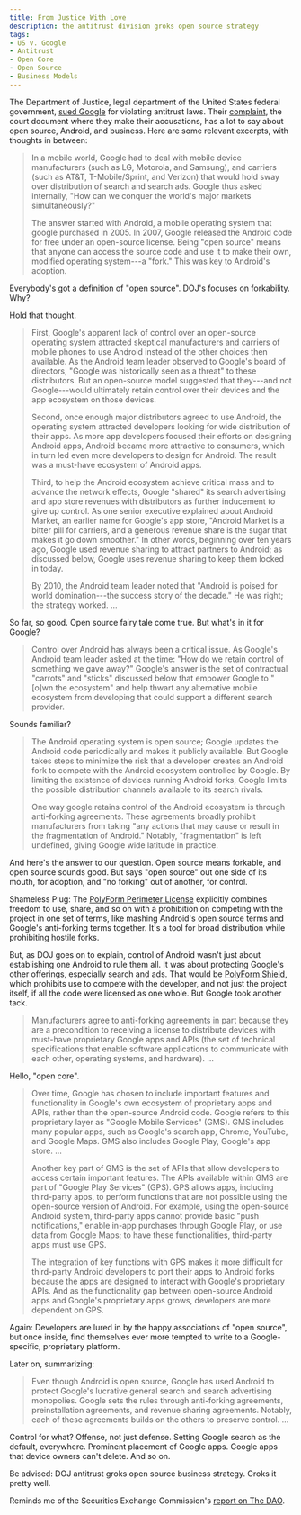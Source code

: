 ```yaml
---
title: From Justice With Love
description: the antitrust division groks open source strategy
tags:
- US v. Google
- Antitrust
- Open Core
- Open Source
- Business Models
---
```


The Department of Justice, legal department of the United States federal government, [sued Google](https://www.justice.gov/opa/pr/justice-department-sues-monopolist-google-violating-antitrust-laws) for violating antitrust laws.  Their [complaint](https://www.justice.gov/opa/press-release/file/1328941/download), the court document where they make their accusations, has a lot to say about open source, Android, and business.  Here are some relevant excerpts, with thoughts in between:

> In a mobile world, Google had to deal with mobile device manufacturers (such as LG, Motorola, and Samsung), and carriers (such as AT&T, T-Mobile/Sprint, and Verizon) that would hold sway over distribution of search and search ads.  Google thus asked internally, "How can we conquer the world's major markets simultaneously?"
>
> The answer started with Android, a mobile operating system that google purchased in 2005.  In 2007, Google released the Android code for free under an open-source license.  Being "open source" means that anyone can access the source code and use it to make their own, modified operating system---a "fork."  This was key to Android's adoption.

Everybody's got a definition of "open source".  DOJ's focuses on forkability.  Why?

Hold that thought.

> First, Google's apparent lack of control over an open-source operating system attracted skeptical manufacturers and carriers of mobile phones to use Android instead of the other choices then available.  As the Android team leader observed to Google's board of directors, "Google was historically seen as a threat" to these distributors.  But an open-source model suggested that they---and not Google---would ultimately retain control over their devices and the app ecosystem on those devices.
>
> Second, once enough major distributors agreed to use Android, the operating system attracted developers looking for wide distribution of their apps.  As more app developers focused their efforts on designing Android apps, Android became more attractive to consumers, which in turn led even more developers to design for Android.  The result was a must-have ecosystem of Android apps.
>
> Third, to help the Android ecosystem achieve critical mass and to advance the network effects, Google "shared" its search advertising and app store revenues with distributors as further inducement to give up control.  As one senior executive explained about Android Market, an earlier name for Google's app store, "Android Market is a bitter pill for carriers, and a generous revenue share is the sugar that makes it go down smoother."  In other words, beginning over ten years ago, Google used revenue sharing to attract partners to Android; as discussed below, Google uses revenue sharing to keep them locked in today.
>
> By 2010, the Android team leader noted that "Android is poised for world domination---the success story of the decade." He was right; the strategy worked. ...

So far, so good.  Open source fairy tale come true.  But what's in it for Google?

> Control over Android has always been a critical issue.  As Google's Android team leader asked at the time: "How do we retain control of something we gave away?"  Google's answer is the set of contractual "carrots" and "sticks" discussed below that empower Google to "[o]wn the ecosystem" and help thwart any alternative mobile ecosystem from developing that could support a different search provider.

Sounds familiar?

> The Android operating system is open source; Google updates the Android code periodically and makes it publicly available.  But Google takes steps to minimize the risk that a developer creates an Android fork to compete with the Android ecosystem controlled by Google.  By limiting the existence of devices running Android forks, Google limits the possible distribution channels available to its search rivals.
>
> One way google retains control of the Android ecosystem is through anti-forking agreements.  These agreements broadly prohibit manufacturers from taking "any actions that may cause or result in the fragmentation of Android."  Notably, "fragmentation" is left undefined, giving Google wide latitude in practice.

And here's the answer to our question.  Open source means forkable, and open source sounds good.  But says "open source" out one side of its mouth, for adoption, and "no forking" out of another, for control.

Shameless Plug: The [PolyForm Perimeter License](https://polyformproject.org/licenses/perimeter/1.0.0/) explicitly combines freedom to use, share, and so on with a prohibition on competing with the project in one set of terms, like mashing Android's open source terms and Google's anti-forking terms together.  It's a tool for broad distribution while prohibiting hostile forks.

But, as DOJ goes on to explain, control of Android wasn't just about establishing one Android to rule them all.  It was about protecting Google's other offerings, especially search and ads.  That would be [PolyForm Shield](https://polyformproject.org/licenses/shield/1.0.0/), which prohibits use to compete with the developer, and not just the project itself, if all the code were licensed as one whole.  But Google took another tack.

> Manufacturers agree to anti-forking agreements in part because they are a precondition to receiving a license to distribute devices with must-have proprietary Google apps and APIs (the set of technical specifications that enable software applications to communicate with each other, operating systems, and hardware). ...

Hello, "open core".

> Over time, Google has chosen to include important features and functionality in Google's own ecosystem of proprietary apps and APIs, rather than the open-source Android code.  Google refers to this proprietary layer as "Google Mobile Services" (GMS).  GMS includes many popular apps, such as Google's search app, Chrome, YouTube, and Google Maps.  GMS also includes Google Play, Google's app store. ...
>
> Another key part of GMS is the set of APIs that allow developers to access certain important features.  The APIs available within GMS are part of "Google Play Services" (GPS).  GPS allows apps, including third-party apps, to perform functions that are not possible using the open-source version of Android.  For example, using the open-source Android system, third-party apps cannot provide basic "push notifications," enable in-app purchases through Google Play, or use data from Google Maps; to have these functionalities, third-party apps must use GPS.
>
> The integration of key functions with GPS makes it more difficult for third-party Android developers to port their apps to Android forks because the apps are designed to interact with Google's proprietary APIs.  And as the functionality gap between open-source Android apps and Google's proprietary apps grows, developers are more dependent on GPS.

Again: Developers are lured in by the happy associations of "open source", but once inside, find themselves ever more tempted to write to a Google-specific, proprietary platform.

Later on, summarizing:

> Even though Android is open source, Google has used Android to protect Google's lucrative general search and search advertising monopolies.  Google sets the rules through anti-forking agreements, preinstallation agreements, and revenue sharing agreements.  Notably, each of these agreements builds on the others to preserve control.  ...

Control for what?  Offense, not just defense.  Setting Google search as the default, everywhere.  Prominent placement of Google apps.  Google apps that device owners can't delete.  And so on.

Be advised: DOJ antitrust groks open source business strategy.  Groks it pretty well.

Reminds me of the Securities Exchange Commission's [report on The DAO](https://writing.kemitchell.com/2017/07/25/DAO-Report-of-Investigation.html).

